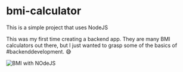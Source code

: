 # bmi-calculator

This is a simple project that uses NodeJS 

This was my first time creating a backend app. They are many BMI calculators out there, but I just wanted to grasp some of the basics of #backenddevelopment. 😅




![BMI with NOdeJS](https://user-images.githubusercontent.com/26835345/92197595-826bb280-ee72-11ea-9e92-e228f8a0d171.gif)
